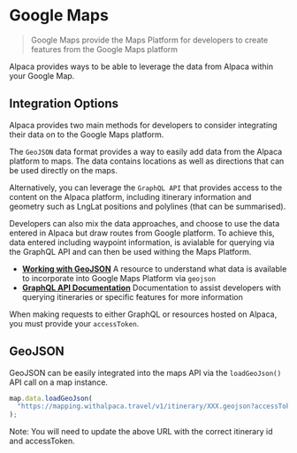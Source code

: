 # Google Maps

> Google Maps provide the Maps Platform for developers to create features from
> the Google Maps platform

Alpaca provides ways to be able to leverage the data from Alpaca within your
Google Map.

## Integration Options

Alpaca provides two main methods for developers to consider integrating their
data on to the Google Maps platform.

The `GeoJSON` data format provides a way to easily add data from the Alpaca
platform to maps. The data contains locations as well as directions that can
be used directly on the maps.

Alternatively, you can leverage the `GraphQL API` that provides access to the
content on the Alpaca platform, including itinerary information and geometry
such as LngLat positions and polylines (that can be summarised).

Developers can also mix the data approaches, and choose to use the data entered
in Alpaca but draw routes from Google platform. To achieve this, data entered
including waypoint information, is avialable for querying via the GraphQL API
and can then be used withing the Maps Platform.

- **[Working with GeoJSON](/topics/itinerary/Working%20with%20GeoJSON%20and%20Vector%20Tiles/README.md)**
  A resource to understand what data is available to incorporate into Google
  Maps Platform via `geojson`
- **[GraphQL API Documentation](https://github.com/AlpacaTravel/graphql-docs)**
  Documentation to assist developers with querying itineraries or specific
  features for more information

When making requests to either GraphQL or resources hosted on Alpaca, you must
provide your `accessToken`.

## GeoJSON

GeoJSON can be easily integrated into the maps API via the `loadGeoJson()` API
call on a map instance.

```javascript
map.data.loadGeoJson(
  "https://mapping.withalpaca.travel/v1/itinerary/XXX.geojson?accessToken=pk.123"
);
```

Note: You will need to update the above URL with the correct itinerary
id and accessToken.
